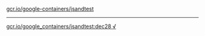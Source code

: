 [gcr.io/google-containers/jsandtest](https://hub.docker.com/r/sqeven/jsandtest/tags/) 

----
[gcr.io/google_containers/jsandtest:dec28 √](https://hub.docker.com/r/sqeven/jsandtest/tags/)

